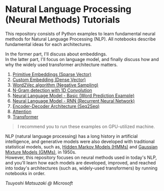 # Natural Language Processing (Neural Methods) Tutorials

This repository consists of Python examples to learn fundamental neural methods for Natural Language Processing (NLP). All notebooks describe fundamental ideas for each architectures.

In the former part, I'll discuss about embeddings.<br>
In the latter part, I'll focus on language model, and finally discuss how and why the widely used transformer architecture matters.

1. [Primitive Embeddings (Sparse Vector)](./01_sparse_vector.ipynb)
2. [Custom Embedding (Dense Vector)](./02_custom_embedding.ipynb)
3. [Word2Vec algorithm (Negative Sampling)](./03_word2vec.ipynb)
4. [N-Gram detection with 1D Convolution](./04_ngram_cnn.ipynb)
5. [Neural Language Model - Basic (Word Prediction Example)](./05_language_model_basic.ipynb)
6. [Neural Language Model - RNN (Recurrent Neural Network)](./06_language_model_rnn.ipynb)
7. [Encoder-Decoder Architecture (Seq2Seq)](./07_encoder_decoder.ipynb)
8. [Attention](./08_attention.ipynb)
9. [Transformer](./09_transformer.ipynb)

> I recommend you to run these examples on GPU-utilized machine.

NLP (natural language processing) has a long history in artificial intelligence, and generative models were also developed with traditional statistical models, such as, [Hidden Markov Models (HMMs)](https://github.com/tsmatz/hmm-lds-em-algorithm) and [Gaussian Mixture Models (GMMs)](https://github.com/tsmatz/gmm), in 1950s.<br>
However, this repository focuses on neural methods used in today's NLP, and you'll learn how each models are developed, improved, and reached into today's architectures (such as, widely-used transformers) by running notebooks in order.

*Tsuyoshi Matsuzaki @ Microsoft*
